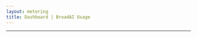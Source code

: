 ```yaml
---
layout: metering
title: Dashboard | BroadAI Usage
---
```


<div id="dashboard"> <!-- --> </div>

---
